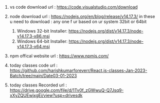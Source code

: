 1. vs code download url : https://code.visualstudio.com/download

2. node download url : https://nodejs.org/en/blog/release/v14.17.3/
   in these u need to download : any one f ur based on ur system 32bit or 64bit

   1. Windows 32-bit Installer: https://nodejs.org/dist/v14.17.3/node-v14.17.3-x86.msi
   2. Windows 64-bit Installer: https://nodejs.org/dist/v14.17.3/node-v14.17.3-x64.msi

3. npm offical website url : https://www.npmjs.com/

4. today classes code url : https://github.com/harishkumarforeverr/React.js-classes-Jan-2023-Batch/tree/main/Date03-01-2023

5. today classes Recorded url : https://drive.google.com/file/d/1Tv0f_zGWwuQ-Q7Jsq9-xXyZQUEwjxgEi/view?usp=drivesdk
